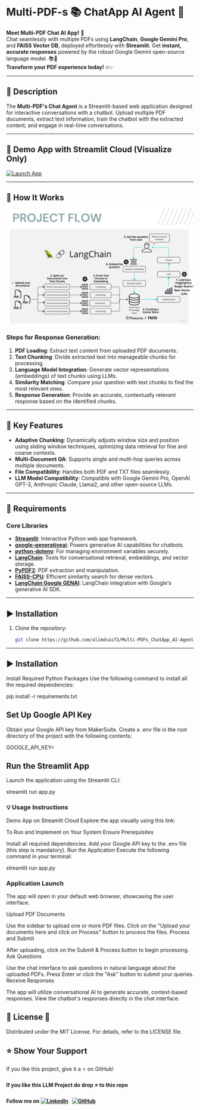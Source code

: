 # Multi-PDF-s 📚 ChatApp AI Agent 🤖

**Meet Multi-PDF Chat AI App!** 🚀  
Chat seamlessly with multiple PDFs using **LangChain**, **Google Gemini Pro**, and **FAISS Vector DB**, deployed effortlessly with **Streamlit**. Get **instant, accurate responses** powered by the robust Google Gemini open-source language model. 📚💬  
**Transform your PDF experience today!** 🔥✨  

---

## 📝 Description

The **Multi-PDF's Chat Agent** is a Streamlit-based web application designed for interactive conversations with a chatbot. Upload multiple PDF documents, extract text information, train the chatbot with the extracted content, and engage in real-time conversations.  

---

## 📢 Demo App with Streamlit Cloud (Visualize Only)

[![Launch App](https://img.shields.io/badge/Launch_Streamlit_App-FF4B4B?style=for-the-badge&logo=streamlit&logoColor=white)]()

---

## 🎯 How It Works

![MultiPDF Chat App Diagram](img/Architecture.jpg)

### Steps for Response Generation:

1. **PDF Loading**: Extract text content from uploaded PDF documents.
2. **Text Chunking**: Divide extracted text into manageable chunks for processing.
3. **Language Model Integration**: Generate vector representations (embeddings) of text chunks using LLMs.
4. **Similarity Matching**: Compare your question with text chunks to find the most relevant ones.
5. **Response Generation**: Provide an accurate, contextually relevant response based on the identified chunks.


---

## 🌟 Key Features

- **Adaptive Chunking**: Dynamically adjusts window size and position using sliding window techniques, optimizing data retrieval for fine and coarse contexts.  
- **Multi-Document QA**: Supports single and multi-hop queries across multiple documents.  
- **File Compatibility**: Handles both PDF and TXT files seamlessly.  
- **LLM Model Compatibility**: Compatible with Google Gemini Pro, OpenAI GPT-3, Anthropic Claude, Llama2, and other open-source LLMs.

---

## 🌟 Requirements

### Core Libraries
- **[Streamlit](https://streamlit.io/)**: Interactive Python web app framework.  
- **[google-generativeai](https://pypi.org/project/google-generativeai/)**: Powers generative AI capabilities for chatbots.  
- **[python-dotenv](https://pypi.org/project/python-dotenv/)**: For managing environment variables securely.  
- **[LangChain](https://langchain.readthedocs.io/)**: Tools for conversational retrieval, embeddings, and vector storage.  
- **[PyPDF2](https://pypi.org/project/PyPDF2/)**: PDF extraction and manipulation.  
- **[FAISS-CPU](https://pypi.org/project/faiss-cpu/)**: Efficient similarity search for dense vectors.  
- **[LangChain Google GENAI](https://pypi.org/project/langchain-google-genai/)**: LangChain integration with Google's generative AI SDK.

---

## ▶️ Installation

1. Clone the repository:
   ```bash
   git clone https://github.com/alimdsaif3/Multi-PDFs_ChatApp_AI-Agent.git

---

## ▶️ Installation
Install Required Python Packages
Use the following command to install all the required dependencies:

pip install -r requirements.txt

## Set Up Google API Key
Obtain your Google API key from MakerSuite.
Create a .env file in the root directory of the project with the following contents:

GOOGLE_API_KEY=<your-api-key-here>

## Run the Streamlit App
Launch the application using the Streamlit CLI:

streamlit run app.py

### 💡 Usage Instructions
Demo App on Streamlit Cloud
Explore the app visually using this link:


To Run and Implement on Your System
Ensure Prerequisites

Install all required dependencies.
Add your Google API key to the .env file (this step is mandatory).
Run the Application
Execute the following command in your terminal:

streamlit run app.py

### Application Launch
The app will open in your default web browser, showcasing the user interface.

Upload PDF Documents

Use the sidebar to upload one or more PDF files.
Click on the "Upload your documents here and click on Process" button to process the files.
Process and Submit

After uploading, click on the Submit & Process button to begin processing.
Ask Questions

Use the chat interface to ask questions in natural language about the uploaded PDFs.
Press Enter or click the "Ask" button to submit your queries.
Receive Responses

The app will utilize conversational AI to generate accurate, context-based responses.
View the chatbot's responses directly in the chat interface.

## 📜 License 🪪
Distributed under the MIT License. For details, refer to the LICENSE file.

## ⭐ Show Your Support
If you like this project, give it a ⭐ on GitHub!

#### **If you like this LLM Project do drop ⭐ to this repo**
#### Follow me on [![LinkedIn](https://img.shields.io/badge/linkedin-%230077B5.svg?style=for-the-badge&logo=linkedin&logoColor=white)](https://www.linkedin.com/in/md-saif-ali-9815a774/) &nbsp; [![GitHub](https://img.shields.io/badge/github-%23121011.svg?style=for-the-badge&logo=github&logoColor=white)](https://github.com/alimdsaif3)

